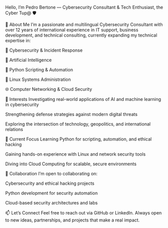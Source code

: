 Hello, I’m Pedro Bertone — Cybersecurity Consultant & Tech Enthusiast, the Cyber Tup@ 🛡️

👤 About Me
I’m a passionate and multilingual Cybersecurity Consultant with over 12 years of international experience in IT support, business development, and technical consulting, currently expanding my technical expertise in:

🔐 Cybersecurity & Incident Response

🧠 Artificial Intelligence

🧮 Python Scripting & Automation

🐧 Linux Systems Administration

🌐 Computer Networking & Cloud Security

🎯 Interests
Investigating real-world applications of AI and machine learning in cybersecurity

Strengthening defense strategies against modern digital threats

Exploring the intersection of technology, geopolitics, and international relations

🚀 Current Focus
Learning Python for scripting, automation, and ethical hacking

Gaining hands-on experience with Linux and network security tools

Diving into Cloud Computing for scalable, secure environments

🤝 Collaboration
I’m open to collaborating on:

Cybersecurity and ethical hacking projects

Python development for security automation

Cloud-based security architectures and labs

📫 Let’s Connect
Feel free to reach out via GitHub or LinkedIn.
Always open to new ideas, partnerships, and projects that make a real impact.
